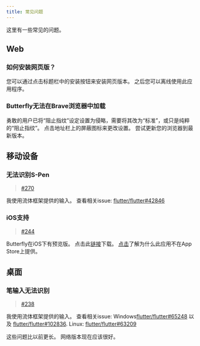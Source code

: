 ```yaml
---
title: 常见问题
---
```


这里有一些常见的问题。

## Web

### 如何安装网页版？

您可以通过点击标题栏中的安装按钮来安装网页版本。
之后您可以离线使用此应用程序。

### Butterfly无法在Brave浏览器中加载

勇敢的用户已将“阻止指纹”设定设置为侵略，需要将其改为“标准”，或只是纯粹的“阻止指纹”。
点击地址栏上的屏蔽图标来更改设置。
尝试更新您的浏览器到最新版本。

## 移动设备

### 无法识别S-Pen

> [#270](https://github.com/LinwoodDev/Butterfly/issues/270)

我使用流体框架提供的输入。
查看相关issue: [flutter/flutter#42846](https://github.com/flutter/flutter/issues/42846)

### iOS支持

> [#244](https://github.com/LinwoodDev/Butterfly/issues/244)

Butterfly在iOS下有预览版。 点击此[链接](https://butterfly.linwood.dev/downloads/ios)下载。 [点击](https://github.com/LinwoodDev/Butterfly/issues/244#issuecomment-1935460878)了解为什么此应用不在App Store上提供。

## 桌面

### 笔输入无法识别

> [#238](https://github.com/LinwoodDev/Butterfly/issues/238)

我使用流体框架提供的输入。
查看相关issue: Windows[flutter/flutter#65248](https://github.com/flutter/flutter/issues/65248) 以及 [flutter/flutter#102836](https://github.com/flutter/flutter/issues/102836).
Linux: [flutter/flutter#63209](https://github.com/flutter/flutter/issues/63209)

这些问题比以前更长。 网络版本现在应该很好。
